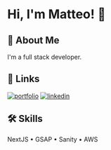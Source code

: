# Hi, I'm Matteo! 👋

## 🚀 About Me
I'm a full stack developer.


## 🔗 Links
[![portfolio](https://img.shields.io/badge/portfolio-000?style=for-the-badge&logo=ko-fi&logoColor=white)](https://www.matteocourquin.com/)
[![linkedin](https://img.shields.io/badge/linkedin-0A66C2?style=for-the-badge&logo=linkedin&logoColor=white)](https://www.linkedin.com/in/matteo-courquin/)

## 🛠 Skills

NextJS • GSAP • Sanity • AWS
